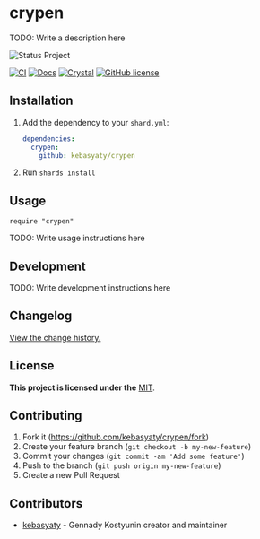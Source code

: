 # crypen

TODO: Write a description here

<p>
  <img src="https://github.com/kebasyaty/crypen/raw/v0/pictures/status_project/Status%20Project-Development-.svg"
    alt="Status Project">
</p>

[![CI](https://github.com/kebasyaty/crypen/workflows/CI/badge.svg)](https://github.com/kebasyaty/crypen/actions)
[![Docs](https://img.shields.io/badge/docs-available-brightgreen.svg)](https://kebasyaty.github.io/crypen/)
[![Crystal](https://img.shields.io/badge/crystal-v1.10.1%2B-red)](https://crystal-lang.org/)
[![GitHub license](https://badgen.net/github/license/kebasyaty/crypen)](https://github.com/kebasyaty/crypen/blob/v0/LICENSE)

## Installation

1. Add the dependency to your `shard.yml`:

   ```yaml
   dependencies:
     crypen:
       github: kebasyaty/crypen
   ```

2. Run `shards install`

## Usage

```crystal
require "crypen"
```

TODO: Write usage instructions here

## Development

TODO: Write development instructions here

## Changelog

[View the change history.](https://github.com/kebasyaty/crypen/blob/v0/CHANGELOG.md "View the change history.")

## License

**This project is licensed under the** [MIT](https://github.com/kebasyaty/crypen/blob/v0/LICENSE "MIT").

## Contributing

1. Fork it (<https://github.com/kebasyaty/crypen/fork>)
2. Create your feature branch (`git checkout -b my-new-feature`)
3. Commit your changes (`git commit -am 'Add some feature'`)
4. Push to the branch (`git push origin my-new-feature`)
5. Create a new Pull Request

## Contributors

- [kebasyaty](https://github.com/kebasyaty) - Gennady Kostyunin creator and maintainer
